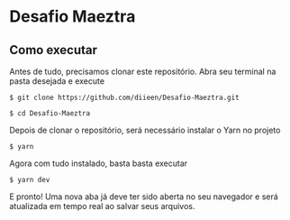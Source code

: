 # Desafio Maeztra

## Como executar

Antes de tudo, precisamos clonar este repositório. Abra seu terminal na pasta desejada e execute

``` 
$ git clone https://github.com/diieen/Desafio-Maeztra.git

$ cd Desafio-Maeztra
``` 

Depois de clonar o repositório, será necessário instalar o Yarn no projeto

```
$ yarn
```

Agora com tudo instalado, basta basta executar

```
$ yarn dev
```

E pronto! Uma nova aba já deve ter sido aberta no seu navegador e será atualizada em tempo real ao salvar seus arquivos.
